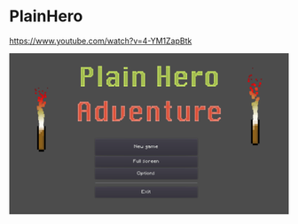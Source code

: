 # PlainHero

https://www.youtube.com/watch?v=4-YM1ZapBtk

![Plain Hero splash screen](https://github.com/batiste/PlainHero/blob/master/splash-intro.png)

